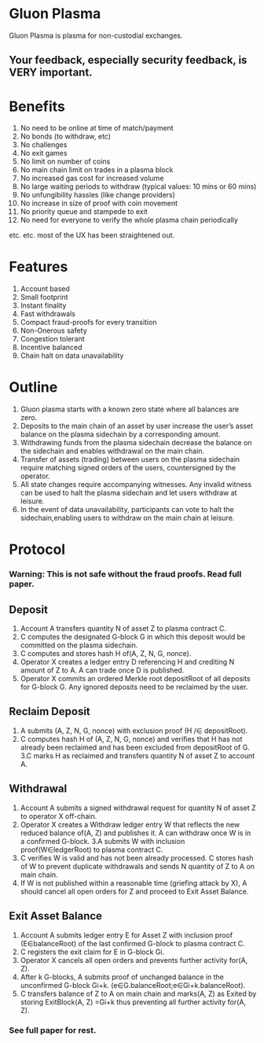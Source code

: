 # Gluon Plasma

Gluon Plasma is plasma for non-custodial exchanges. 

## Your feedback, especially security feedback, is VERY important.

# Benefits

1. No need to be online at time of match/payment
2. No bonds (to withdraw, etc)
3. No challenges
4. No exit games
5. No limit on number of coins
6. No main chain limit on trades in a plasma block
7. No increased gas cost for increased volume
8. No large waiting periods to withdraw (typical values: 10 mins or 60 mins)
9. No unfungibility hassles (like change providers)
10. No increase in size of proof with coin movement
11. No priority queue and stampede to exit
12. No need for everyone to verify the whole plasma chain periodically

etc. etc. most of the UX has been straightened out.

# Features

1. Account based
2. Small footprint
3. Instant finality
4. Fast withdrawals
5. Compact fraud-proofs for every transition
6. Non-Onerous safety
7. Congestion tolerant
8. Incentive balanced
9. Chain halt on data unavailability

# Outline

1. Gluon plasma starts with a known zero state where all balances are zero.
2. Deposits to the main chain of an asset by user increase the user’s asset balance on the plasma sidechain by a corresponding amount.
3. Withdrawing funds from the plasma sidechain decrease the balance on the sidechain and enables withdrawal on the main chain.
4. Transfer of assets (trading) between users on the plasma sidechain require matching signed orders of the users, countersigned by the operator.
5. All state changes require accompanying witnesses. Any invalid witness can be used to halt the plasma sidechain and let users withdraw at leisure.
6. In the event of data unavailability, participants can vote to halt the sidechain,enabling users to withdraw on the main chain at leisure.

# Protocol
### Warning: This is not safe without the fraud proofs. Read full paper.

## Deposit

1. Account A transfers quantity N of asset Z to plasma contract C.
2. C computes the designated G-block G in which this deposit would be committed on the plasma sidechain.
3. C computes and stores hash H of(A, Z, N, G, nonce).
4. Operator X creates a ledger entry D referencing H and crediting N amount of Z to A. A can trade once D is published.
5. Operator X commits an ordered Merkle root depositRoot of all deposits for G-block G. Any ignored deposits need to be reclaimed by the user.

## Reclaim Deposit 
1. A submits (A, Z, N, G, nonce) with exclusion proof (H /∈ depositRoot).
2. C computes hash H of (A, Z, N, G, nonce) and verifies that H has not already been reclaimed and has been excluded from depositRoot of G.
3.C marks H as reclaimed and transfers quantity N of asset Z to account A.

## Withdrawal

1. Account A submits a signed withdrawal request for quantity N of asset Z to operator X off-chain.
2. Operator X creates a Withdraw ledger entry W that reflects the new reduced balance of(A, Z) and publishes it. A can withdraw once W is in a confirmed G-block.
3.A submits W with inclusion proof(W∈ledgerRoot) to plasma contract C.
4. C verifies W is valid and has not been already processed. C stores hash of W to prevent duplicate withdrawals and sends N quantity of Z to A on main chain.
5. If W is not published within a reasonable time (griefing attack by X), A should cancel all open orders for Z and proceed to Exit Asset Balance.

## Exit Asset Balance

1. Account A submits ledger entry E for Asset Z with inclusion proof (E∈balanceRoot) of the last confirmed G-block to plasma contract C.
2. C registers the exit claim for E in G-block Gi.
3. Operator X cancels all open orders  and prevents further activity for(A, Z).
4. After k G-blocks, A submits proof of unchanged balance in the unconfirmed G-block Gi+k. (e∈G.balanceRoot;e∈Gi+k.balanceRoot).
5. C transfers balance of Z to A on main chain and marks(A, Z) as Exited by storing ExitBlock(A, Z) =Gi+k thus preventing all further activity for(A, Z).

### See full paper for rest.


